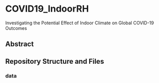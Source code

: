 # COVID19_IndoorRH
Investigating the Potential Effect of Indoor Climate on Global COVID-19 Outcomes

## Abstract 

## Repository Structure and Files

### data 
